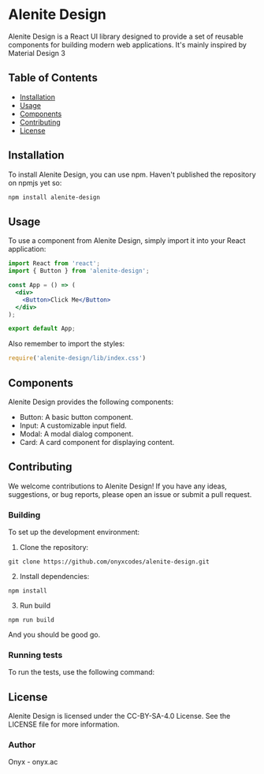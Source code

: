 # Alenite Design

Alenite Design is a React UI library designed to provide a set of reusable components for building modern web applications. It's mainly inspired by Material Design 3

## Table of Contents

- [Installation](#installation)
- [Usage](#usage)
- [Components](#components)
- [Contributing](#contributing)
- [License](#license)

## Installation

To install Alenite Design, you can use npm. Haven't published the repository on npmjs yet so:

```bash
npm install alenite-design
```

## Usage
To use a component from Alenite Design, simply import it into your React application:

```jsx
import React from 'react';
import { Button } from 'alenite-design';

const App = () => (
  <div>
    <Button>Click Me</Button>
  </div>
);

export default App;
```

Also remember to import the styles:
```js
require('alenite-design/lib/index.css')
```

## Components

Alenite Design provides the following components:

- Button: A basic button component.
- Input: A customizable input field.
- Modal: A modal dialog component.
- Card: A card component for displaying content.

## Contributing
We welcome contributions to Alenite Design! If you have any ideas, suggestions, or bug reports, please open an issue or submit a pull request.

### Building
To set up the development environment:

1. Clone the repository:
```
git clone https://github.com/onyxcodes/alenite-design.git
```
2. Install dependencies:
```
npm install
```
3. Run build
```
npm run build
```

And you should be good go.

### Running tests
To run the tests, use the following command:

## License
Alenite Design is licensed under the CC-BY-SA-4.0 License. See the LICENSE file for more information.

### Author
Onyx - onyx.ac